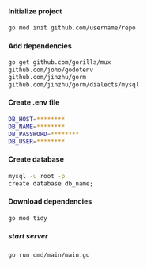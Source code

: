 #### Initialize project
```bash
go mod init github.com/username/repo
```

#### Add dependencies
```bash
go get github.com/gorilla/mux
github.com/joho/godotenv 
github.com/jinzhu/gorm
github.com/jinzhu/gorm/dialects/mysql
```

#### Create .env file
```bash
DB_HOST=********
DB_NAME=********
DB_PASSWORD=********
DB_USER=********
```

#### Create database
```bash
mysql -u root -p
create database db_name;
```

#### Download dependencies
```bash
go mod tidy
```

##### start server
```bash
go run cmd/main/main.go 
```

